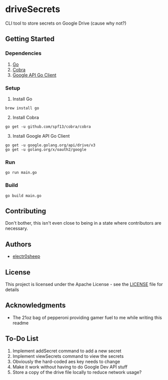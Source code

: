 # driveSecrets

CLI tool to store secrets on Google Drive (cause why not?)

## Getting Started

### Dependencies

1. [Go](https://golang.org/)
2. [Cobra](https://github.com/spf13/cobra)
3. [Google API Go Client](https://github.com/googleapis/google-api-go-client)

### Setup
1. Install Go
```
brew install go
```
2. Install Cobra
```
go get -u github.com/spf13/cobra/cobra
```
3. Install Google API Go Client
```
go get -u google.golang.org/api/drive/v3
go get -u golang.org/x/oauth2/google
```

### Run

```
go run main.go
```

### Build

```
go build main.go
```

## Contributing

Don't bother, this isn't even close to being in a state where contributors are necessary.

## Authors

* [electr0sheep](https://github.com/electr0sheep)

## License

This project is licensed under the Apache License - see the [LICENSE](LICENSE) file for details

## Acknowledgments

* The 21oz bag of pepperoni providing gamer fuel to me while writing this readme

## To-Do List
1. Implement addSecret command to add a new secret
2. Implement viewSecrets command to view the secrets
3. Obviously the hard-coded aes key needs to change
4. Make it work without having to do Google Dev API stuff
5. Store a copy of the drive file locally to reduce network usage?